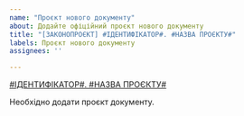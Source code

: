 ```yaml
---
name: "Проєкт нового документу"
about: Додайте офіційний проєкт нового документу
title: "[ЗАКОНОПРОЄКТ] #ІДЕНТИФІКАТОР#. #НАЗВА ПРОЄКТУ#"
labels: Проєкт нового документу
assignees: ''

---
```


[#ІДЕНТИФІКАТОР#. #НАЗВА ПРОЄКТУ#](#)

Необхідно додати проєкт документу.
